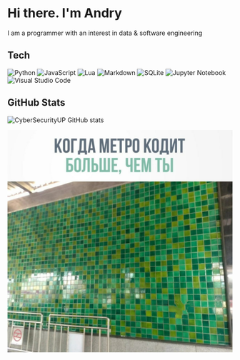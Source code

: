 # Hi there. I'm Andry

I am a programmer with an interest in data & software engineering

## Tech

![Python](https://img.shields.io/badge/python-3670A0?style=for-the-badge&logo=python&logoColor=ffdd54)
![JavaScript](https://img.shields.io/badge/javascript-%23323330.svg?style=for-the-badge&logo=javascript&logoColor=%23F7DF1E)
![Lua](https://img.shields.io/badge/lua-%232C2D72.svg?style=for-the-badge&logo=lua&logoColor=white)
![Markdown](https://img.shields.io/badge/markdown-%23000000.svg?style=for-the-badge&logo=markdown&logoColor=white)
![SQLite](https://img.shields.io/badge/sqlite-%2307405e.svg?style=for-the-badge&logo=sqlite&logoColor=white)
![Jupyter Notebook](https://img.shields.io/badge/jupyter-%23FA0F00.svg?style=for-the-badge&logo=jupyter&logoColor=white)
![Visual Studio Code](https://img.shields.io/badge/Visual%20Studio%20Code-0078d7.svg?style=for-the-badge&logo=visual-studio-code&logoColor=white)

## GitHub Stats

![CyberSecurityUP GitHub stats](https://github-readme-stats.vercel.app/api?username=Andry-Smirnov&theme=dark&hide_border=true&include_all_commits=true&count_private=true)
  
<!--
![Github Stats](https://github-readme-streak-stats.herokuapp.com/?user=Andry-Smirnov&theme=gruvbox_light&hide_border=true&fire=red&sideNums=red)
 
![Github Stats](https://github-readme-stats.vercel.app/api/top-langs/?username=Andry-Smirnov&theme=gruvbox_light&hide_border=false&include_all_commits=true&count_private=true&layout=compact)

[![trophy](https://github-profile-trophy.vercel.app/?username=Andry-Smirnov&margin-w=8)](https://github.com/ryo-ma/github-profile-trophy)

-->

![metro](images/metro-coder.jpg "metro")
